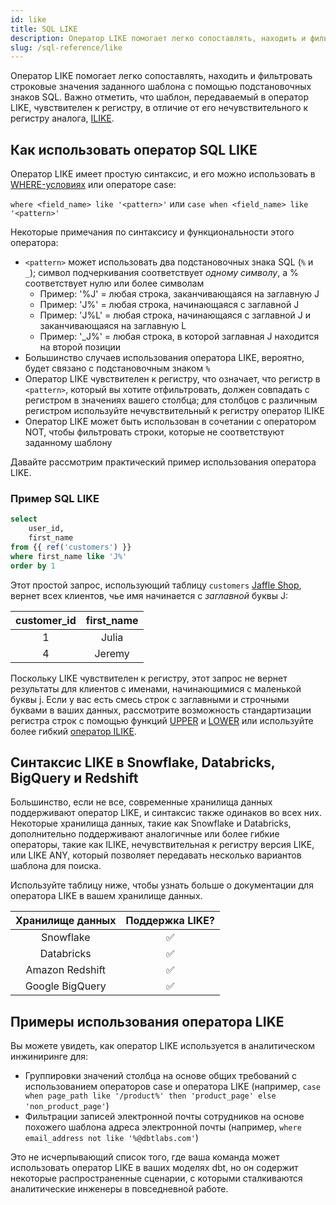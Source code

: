 ```yaml
---
id: like
title: SQL LIKE
description: Оператор LIKE помогает легко сопоставлять, находить и фильтровать чувствительные к регистру строковые значения заданного шаблона с помощью подстановочных знаков SQL.
slug: /sql-reference/like
---
```


<head>
    <title>Работа с оператором SQL LIKE</title>
</head>

Оператор LIKE помогает легко сопоставлять, находить и фильтровать строковые значения заданного шаблона с помощью подстановочных знаков SQL. Важно отметить, что шаблон, передаваемый в оператор LIKE, чувствителен к регистру, в отличие от его нечувствительного к регистру аналога, [ILIKE](/sql-reference/ilike).

## Как использовать оператор SQL LIKE

Оператор LIKE имеет простую синтаксис, и его можно использовать в [WHERE-условиях](/sql-reference/where) или операторе case:

`where <field_name> like '<pattern>'` или `case when <field_name> like '<pattern>'`

Некоторые примечания по синтаксису и функциональности этого оператора:
- `<pattern>` может использовать два подстановочных знака SQL (`%` и `_`); символ подчеркивания соответствует *одному символу*, а % соответствует нулю или более символам
    - Пример: '%J' = любая строка, заканчивающаяся на заглавную J
    - Пример: 'J%' = любая строка, начинающаяся с заглавной J
    - Пример: 'J%L' = любая строка, начинающаяся с заглавной J и заканчивающаяся на заглавную L
    - Пример: '_J%' = любая строка, в которой заглавная J находится на второй позиции
- Большинство случаев использования оператора LIKE, вероятно, будет связано с подстановочным знаком `%`
- Оператор LIKE чувствителен к регистру, что означает, что регистр в `<pattern>`, который вы хотите отфильтровать, должен совпадать с регистром в значениях вашего столбца; для столбцов с различным регистром используйте нечувствительный к регистру оператор ILIKE
- Оператор LIKE может быть использован в сочетании с оператором NOT, чтобы фильтровать строки, которые не соответствуют заданному шаблону

Давайте рассмотрим практический пример использования оператора LIKE.

### Пример SQL LIKE

```sql
select
    user_id,
    first_name
from {{ ref('customers') }}
where first_name like 'J%'
order by 1
```

Этот простой запрос, использующий таблицу `customers` [Jaffle Shop](https://github.com/dbt-labs/jaffle_shop), вернет всех клиентов, чье имя начинается с *заглавной* буквы J:

| **customer_id** | **first_name** |
|:---:|:---:|
| 1 | Julia |
| 4 | Jeremy |

Поскольку LIKE чувствителен к регистру, этот запрос не вернет результаты для клиентов с именами, начинающимися с маленькой буквы j. Если у вас есть смесь строк с заглавными и строчными буквами в ваших данных, рассмотрите возможность стандартизации регистра строк с помощью функций [UPPER](/sql-reference/upper) и [LOWER](/sql-reference/lower) или используйте более гибкий [оператор ILIKE](/sql-reference/ilike).

## Синтаксис LIKE в Snowflake, Databricks, BigQuery и Redshift

Большинство, если не все, современные хранилища данных поддерживают оператор LIKE, и синтаксис также одинаков во всех них. Некоторые хранилища данных, такие как Snowflake и Databricks, дополнительно поддерживают аналогичные или более гибкие операторы, такие как ILIKE, нечувствительная к регистру версия LIKE, или LIKE ANY, который позволяет передавать несколько вариантов шаблона для поиска.

Используйте таблицу ниже, чтобы узнать больше о документации для оператора LIKE в вашем хранилище данных.

| **Хранилище данных** | **Поддержка LIKE?** |
|:---:|:---:|
| Snowflake | ✅ |
| Databricks | ✅ |
| Amazon Redshift | ✅ |
| Google BigQuery | ✅ |

## Примеры использования оператора LIKE

Вы можете увидеть, как оператор LIKE используется в аналитическом инжиниринге для:
- Группировки значений столбца на основе общих требований с использованием операторов case и оператора LIKE (например, `case when page_path like '/product%' then 'product_page' else 'non_product_page'`)
- Фильтрации записей электронной почты сотрудников на основе похожего шаблона адреса электронной почты (например, `where email_address not like '%@dbtlabs.com'`)

Это не исчерпывающий список того, где ваша команда может использовать оператор LIKE в ваших моделях dbt, но он содержит некоторые распространенные сценарии, с которыми сталкиваются аналитические инженеры в повседневной работе.